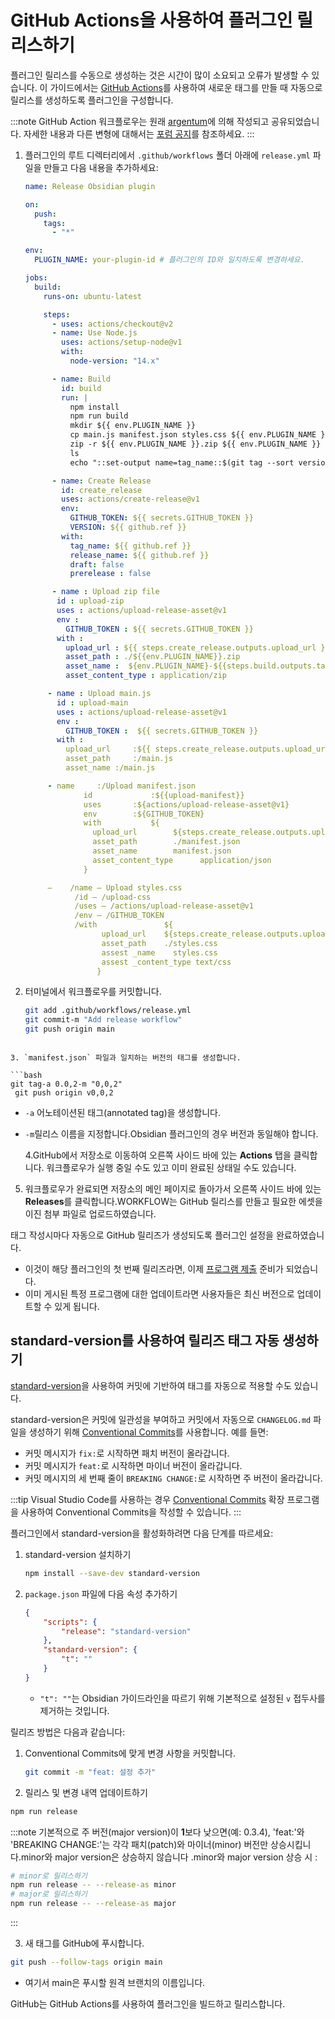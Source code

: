 # GitHub Actions을 사용하여 플러그인 릴리스하기

플러그인 릴리스를 수동으로 생성하는 것은 시간이 많이 소요되고 오류가 발생할 수 있습니다. 이 가이드에서는 [GitHub Actions](https://github.com/features/actions)를 사용하여 새로운 태그를 만들 때 자동으로 릴리스를 생성하도록 플러그인을 구성합니다.

:::note
GitHub Action 워크플로우는 원래 [argentum](https://forum.obsidian.md/u/argentum)에 의해 작성되고 공유되었습니다. 자세한 내용과 다른 변형에 대해서는 [포럼 공지](https://forum.obsidian.md/t/using-github-actions-to-release-plugins/7877/3)를 참조하세요.
:::

1. 플러그인의 루트 디렉터리에서 `.github/workflows` 폴더 아래에 `release.yml` 파일을 만들고 다음 내용을 추가하세요:

    ```yml title=".github/workflows/release.yml"
    name: Release Obsidian plugin

    on:
      push:
        tags:
          - "*"

    env:
      PLUGIN_NAME: your-plugin-id # 플러그인의 ID와 일치하도록 변경하세요.

    jobs:
      build:
        runs-on: ubuntu-latest

        steps:
          - uses: actions/checkout@v2
          - name: Use Node.js
            uses: actions/setup-node@v1
            with:
              node-version: "14.x"

          - name: Build
            id: build
            run: |
              npm install
              npm run build
              mkdir ${{ env.PLUGIN_NAME }}
              cp main.js manifest.json styles.css ${{ env.PLUGIN_NAME }}
              zip -r ${{ env.PLUGIN_NAME }}.zip ${{ env.PLUGIN_NAME }}
              ls
              echo "::set-output name=tag_name::$(git tag --sort version:refname | tail -n 1)"

          - name: Create Release
            id: create_release
            uses: actions/create-release@v1
            env:
              GITHUB_TOKEN: ${{ secrets.GITHUB_TOKEN }}
              VERSION: ${{ github.ref }}
            with:
              tag_name: ${{ github.ref }}
              release_name: ${{ github.ref }}
              draft: false
              prerelease : false

          - name : Upload zip file
           id : upload-zip
           uses : actions/upload-release-asset@v1
           env :
             GITHUB_TOKEN : ${{ secrets.GITHUB_TOKEN }}
           with :
             upload_url : ${{ steps.create_release.outputs.upload_url }}
             asset_path : ./${{env.PLUGIN_NAME}}.zip
             asset_name :  ${env.PLUGIN_NAME}-${{steps.build.outputs.tag_name}}.zip
             asset_content_type : application/zip

         - name : Upload main.js
           id : upload-main
           uses : actions/upload-release-asset@v1
           env :
             GITHUB_TOKEN :  ${{ secrets.GITHUB_TOKEN }}
           with :
             upload_url 	:${{ steps.create_release.outputs.upload_url }}
             asset_path		:/main.js
             asset_name	:/main.js

         - name		:/Upload manifest.json
                 id 			:${{upload-manifest}}
                 uses 		:${actions/upload-release-asset@v1}
                 env 		:${GITHUB_TOKEN}
                 with 	        ${
                   upload_url		 ${steps.create_release.outputs.upload_url}
                   asset_path		 ./manifest.json
                   asset_name		 manifest.json
                   asset_content_type      application/json
                 }

         –    /name – Upload styles.css
               /id – /upload-css
               /uses – /actions/upload-release-asset@v1
               /env – /GITHUB_TOKEN
               /with               ${
                     upload_url    ${steps.create_release.outputs.upload_url}
                     asset_path    ./styles.css
                     assest _name    styles.css
                     assest _content_type text/css
                    }

    ```

2. 터미널에서 워크플로우를 커밋합니다.

    ```bash
    git add .github/workflows/release.yml
    git commit-m "Add release workflow"
    git push origin main
    ```

````

3. `manifest.json` 파일과 일치하는 버전의 태그를 생성합니다.

```bash
git tag-a 0.0,2-m "0,0,2"
 git push origin v0,0,2
````

-   `-a` 어노테이션된 태그(annotated tag)을 생성합니다.
-   `-m`릴리스 이름을 지정합니다.Obsidian 플러그인의 경우 버전과 동일해야 합니다.

    4.GitHub에서 저장소로 이동하여 오른쪽 사이드 바에 있는 **Actions** 탭을 클릭합니다. 워크플로우가 실행 중일 수도 있고 이미 완료된 상태일 수도 있습니다.

5. 워크플로우가 완료되면 저장소의 메인 페이지로 돌아가서 오른쪽 사이드 바에 있는 **Releases**를 클릭합니다.WORKFLOW는 GitHub 릴리스를 만들고 필요한 에셋을 이진 첨부 파일로 업로드하였습니다.

태그 작성시마다 자동으로 GitHub 릴리즈가 생성되도록 플러그인 설정을 완료하였습니다.

-   이것이 해당 플러그인의 첫 번째 릴리즈라면, 이제 [프로그램 제출](submit-your-plugin.md) 준비가 되었습니다.
-   이미 게시된 특정 프로그램에 대한 업데이트라면 사용자들은 최신 버전으로 업데이트할 수 있게 됩니다.

## standard-version를 사용하여 릴리즈 태그 자동 생성하기

[standard-version](https://github.com/conventional-changelog/standard-version)을 사용하여 커밋에 기반하여 태그를 자동으로 적용할 수도 있습니다.

standard-version은 커밋에 일관성을 부여하고 커밋에서 자동으로 `CHANGELOG.md` 파일을 생성하기 위해 [Conventional Commits](https://www.conventionalcommits.org/)를 사용합니다. 예를 들면:

-   커밋 메시지가 `fix:`로 시작하면 패치 버전이 올라갑니다.
-   커밋 메시지가 `feat:`로 시작하면 마이너 버전이 올라갑니다.
-   커밋 메시지의 세 번째 줄이 `BREAKING CHANGE:`로 시작하면 주 버전이 올라갑니다.

:::tip
Visual Studio Code를 사용하는 경우 [Conventional Commits](https://marketplace.visualstudio.com/items?itemName=vivaxy.vscode-conventional-commits) 확장 프로그램을 사용하여 Conventional Commits을 작성할 수 있습니다.
:::

플러그인에서 standard-version을 활성화하려면 다음 단계를 따르세요:

1. standard-version 설치하기

    ```bash npm2yarn
    npm install --save-dev standard-version
    ```

2. `package.json` 파일에 다음 속성 추가하기

    ```json title="package.json"
    {
        "scripts": {
            "release": "standard-version"
        },
        "standard-version": {
            "t": ""
        }
    }
    ```

    - `"t": ""`는 Obsidian 가이드라인을 따르기 위해 기본적으로 설정된 `v` 접두사를 제거하는 것입니다.

릴리즈 방법은 다음과 같습니다:

1. Conventional Commits에 맞게 변경 사항을 커밋합니다.

    ```bash
    git commit -m "feat: 설정 추가"
    ```

2. 릴리스 및 변경 내역 업데이트하기

```bash npm2yarn
npm run release
```

:::note
기본적으로 주 버전(major version)이 **1**보다 낮으면(예: 0.3.4), 'feat:'와 'BREAKING CHANGE:'는 각각 패치(patch)와 마이너(minor) 버전만 상승시킵니다.minor와 major version은 상승하지 않습니다 .minor와 major version 상승 시 :

```bash npm2yarn
# minor로 릴리스하기
npm run release -- --release-as minor
# major로 릴리스하기
npm run release -- --release-as major
```

:::

3. 새 태그를 GitHub에 푸시합니다.

```bash
git push --follow-tags origin main
```

-   여기서 main은 푸시할 원격 브랜치의 이름입니다.

GitHub는 GitHub Actions를 사용하여 플러그인을 빌드하고 릴리스합니다.
